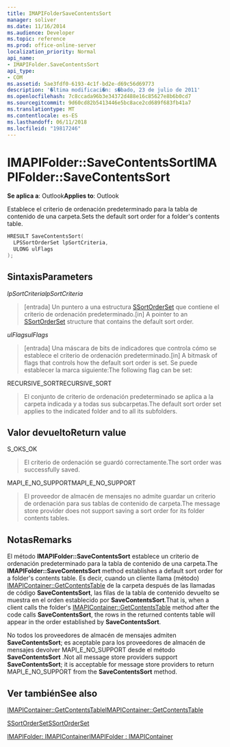 ```yaml
---
title: IMAPIFolderSaveContentsSort
manager: soliver
ms.date: 11/16/2014
ms.audience: Developer
ms.topic: reference
ms.prod: office-online-server
localization_priority: Normal
api_name:
- IMAPIFolder.SaveContentsSort
api_type:
- COM
ms.assetid: 5ae3fdf0-6193-4c1f-bd2e-d69c56d69773
description: '�ltima modificaci�n: s�bado, 23 de julio de 2011'
ms.openlocfilehash: 7c8ccada96b3e34372d488e16c85627e8b6b0cd7
ms.sourcegitcommit: 9d60cd82b5413446e5bc8ace2cd689f683fb41a7
ms.translationtype: MT
ms.contentlocale: es-ES
ms.lasthandoff: 06/11/2018
ms.locfileid: "19817246"
---
```

# <a name="imapifoldersavecontentssort"></a><span data-ttu-id="939d9-103">IMAPIFolder::SaveContentsSort</span><span class="sxs-lookup"><span data-stu-id="939d9-103">IMAPIFolder::SaveContentsSort</span></span>

  
  
<span data-ttu-id="939d9-104">**Se aplica a**: Outlook</span><span class="sxs-lookup"><span data-stu-id="939d9-104">**Applies to**: Outlook</span></span> 
  
<span data-ttu-id="939d9-105">Establece el criterio de ordenación predeterminado para la tabla de contenido de una carpeta.</span><span class="sxs-lookup"><span data-stu-id="939d9-105">Sets the default sort order for a folder's contents table.</span></span>
  
```cpp
HRESULT SaveContentsSort(
  LPSSortOrderSet lpSortCriteria,
  ULONG ulFlags
);
```

## <a name="parameters"></a><span data-ttu-id="939d9-106">Sintaxis</span><span class="sxs-lookup"><span data-stu-id="939d9-106">Parameters</span></span>

 <span data-ttu-id="939d9-107">_lpSortCriteria_</span><span class="sxs-lookup"><span data-stu-id="939d9-107">_lpSortCriteria_</span></span>
  
> <span data-ttu-id="939d9-108">[entrada] Un puntero a una estructura [SSortOrderSet](ssortorderset.md) que contiene el criterio de ordenación predeterminado.</span><span class="sxs-lookup"><span data-stu-id="939d9-108">[in] A pointer to an [SSortOrderSet](ssortorderset.md) structure that contains the default sort order.</span></span> 
    
 <span data-ttu-id="939d9-109">_ulFlags_</span><span class="sxs-lookup"><span data-stu-id="939d9-109">_ulFlags_</span></span>
  
> <span data-ttu-id="939d9-110">[entrada] Una máscara de bits de indicadores que controla cómo se establece el criterio de ordenación predeterminado.</span><span class="sxs-lookup"><span data-stu-id="939d9-110">[in] A bitmask of flags that controls how the default sort order is set.</span></span> <span data-ttu-id="939d9-111">Se puede establecer la marca siguiente:</span><span class="sxs-lookup"><span data-stu-id="939d9-111">The following flag can be set:</span></span>
    
<span data-ttu-id="939d9-112">RECURSIVE_SORT</span><span class="sxs-lookup"><span data-stu-id="939d9-112">RECURSIVE_SORT</span></span> 
  
> <span data-ttu-id="939d9-113">El conjunto de criterio de ordenación predeterminado se aplica a la carpeta indicada y a todas sus subcarpetas.</span><span class="sxs-lookup"><span data-stu-id="939d9-113">The default sort order set applies to the indicated folder and to all its subfolders.</span></span>
    
## <a name="return-value"></a><span data-ttu-id="939d9-114">Valor devuelto</span><span class="sxs-lookup"><span data-stu-id="939d9-114">Return value</span></span>

<span data-ttu-id="939d9-115">S_OK</span><span class="sxs-lookup"><span data-stu-id="939d9-115">S_OK</span></span> 
  
> <span data-ttu-id="939d9-116">El criterio de ordenación se guardó correctamente.</span><span class="sxs-lookup"><span data-stu-id="939d9-116">The sort order was successfully saved.</span></span>
    
<span data-ttu-id="939d9-117">MAPI_E_NO_SUPPORT</span><span class="sxs-lookup"><span data-stu-id="939d9-117">MAPI_E_NO_SUPPORT</span></span> 
  
> <span data-ttu-id="939d9-118">El proveedor de almacén de mensajes no admite guardar un criterio de ordenación para sus tablas de contenido de carpeta.</span><span class="sxs-lookup"><span data-stu-id="939d9-118">The message store provider does not support saving a sort order for its folder contents tables.</span></span>
    
## <a name="remarks"></a><span data-ttu-id="939d9-119">Notas</span><span class="sxs-lookup"><span data-stu-id="939d9-119">Remarks</span></span>

<span data-ttu-id="939d9-120">El método **IMAPIFolder::SaveContentsSort** establece un criterio de ordenación predeterminado para la tabla de contenido de una carpeta.</span><span class="sxs-lookup"><span data-stu-id="939d9-120">The **IMAPIFolder::SaveContentsSort** method establishes a default sort order for a folder's contents table.</span></span> <span data-ttu-id="939d9-121">Es decir, cuando un cliente llama (método) [IMAPIContainer::GetContentsTable](imapicontainer-getcontentstable.md) de la carpeta después de las llamadas de código **SaveContentsSort**, las filas de la tabla de contenido devuelto se muestra en el orden establecido por **SaveContentsSort**.</span><span class="sxs-lookup"><span data-stu-id="939d9-121">That is, when a client calls the folder's [IMAPIContainer::GetContentsTable](imapicontainer-getcontentstable.md) method after the code calls **SaveContentsSort**, the rows in the returned contents table will appear in the order established by **SaveContentsSort**.</span></span>
  
<span data-ttu-id="939d9-122">No todos los proveedores de almacén de mensajes admiten **SaveContentsSort**; es aceptable para los proveedores de almacén de mensajes devolver MAPI_E_NO_SUPPORT desde el método **SaveContentsSort** .</span><span class="sxs-lookup"><span data-stu-id="939d9-122">Not all message store providers support **SaveContentsSort**; it is acceptable for message store providers to return MAPI_E_NO_SUPPORT from the **SaveContentsSort** method.</span></span> 
  
## <a name="see-also"></a><span data-ttu-id="939d9-123">Ver también</span><span class="sxs-lookup"><span data-stu-id="939d9-123">See also</span></span>



[<span data-ttu-id="939d9-124">IMAPIContainer::GetContentsTable</span><span class="sxs-lookup"><span data-stu-id="939d9-124">IMAPIContainer::GetContentsTable</span></span>](imapicontainer-getcontentstable.md)
  
[<span data-ttu-id="939d9-125">SSortOrderSet</span><span class="sxs-lookup"><span data-stu-id="939d9-125">SSortOrderSet</span></span>](ssortorderset.md)
  
[<span data-ttu-id="939d9-126">IMAPIFolder: IMAPIContainer</span><span class="sxs-lookup"><span data-stu-id="939d9-126">IMAPIFolder : IMAPIContainer</span></span>](imapifolderimapicontainer.md)

